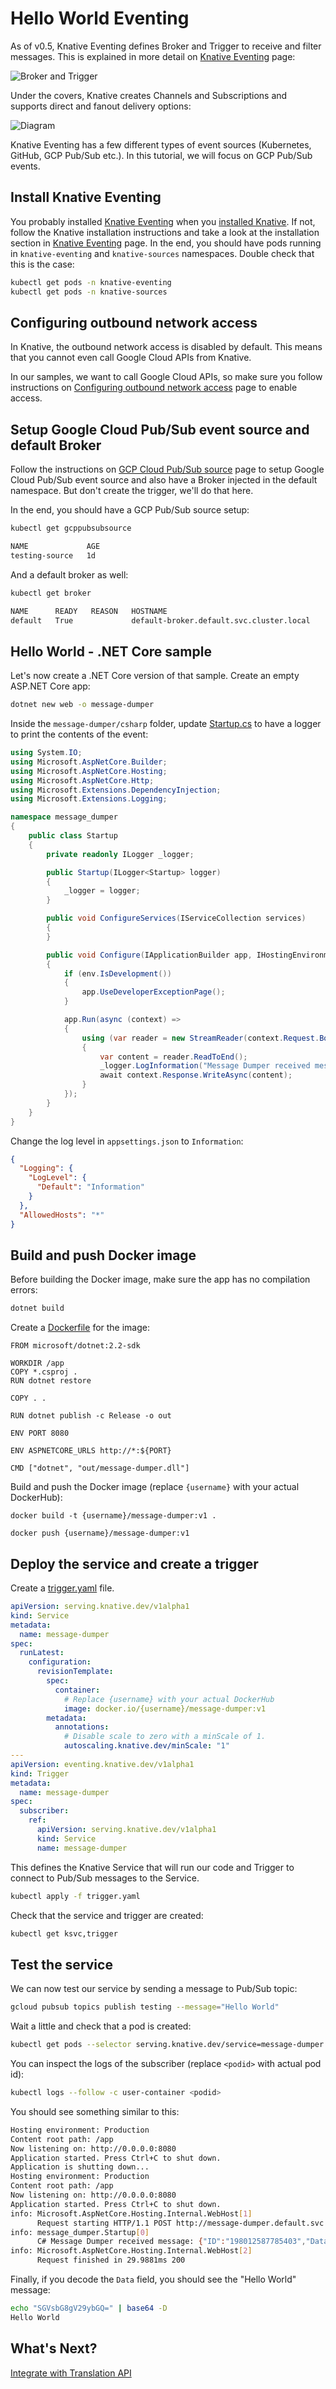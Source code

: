 # Hello World Eventing

As of v0.5, Knative Eventing defines Broker and Trigger to receive and filter messages. This is explained in more detail on [Knative Eventing](https://www.knative.dev/docs/eventing/) page:

![Broker and Trigger](https://www.knative.dev/docs/eventing/images/broker-trigger-overview.svg)

Under the covers, Knative creates Channels and Subscriptions and supports direct and fanout delivery options:

![Diagram](https://raw.githubusercontent.com/knative/docs/master/docs/eventing/images/control-plane.png)

Knative Eventing has a few different types of event sources (Kubernetes, GitHub, GCP Pub/Sub etc.). In this tutorial, we will focus on GCP Pub/Sub events. 

## Install Knative Eventing

You probably installed [Knative Eventing](https://www.knative.dev/docs/eventing/) when you [installed Knative](https://www.knative.dev/docs/install/). If not, follow the Knative installation instructions and take a look at the installation section in [Knative Eventing](https://www.knative.dev/docs/eventing/) page. In the end, you should have pods running in `knative-eventing` and `knative-sources` namespaces. Double check that this is the case:

```bash
kubectl get pods -n knative-eventing
kubectl get pods -n knative-sources
```

## Configuring outbound network access

In Knative, the outbound network access is disabled by default. This means that you cannot even call Google Cloud APIs from Knative. 

In our samples, we want to call Google Cloud APIs, so make sure you follow instructions on [Configuring outbound network access](https://www.knative.dev/docs/serving/outbound-network-access/) page to enable access. 

## Setup Google Cloud Pub/Sub event source and default Broker

Follow the instructions on [GCP Cloud Pub/Sub source](https://www.knative.dev/docs/eventing/samples/gcp-pubsub-source/) page to setup Google Cloud Pub/Sub event source and also have a Broker injected in the default namespace. But don't create the trigger, we'll do that here. 

In the end, you should have a GCP Pub/Sub source setup:

```bash
kubectl get gcppubsubsource

NAME             AGE
testing-source   1d
```

And a default broker as well:

```bash
kubectl get broker

NAME      READY   REASON   HOSTNAME                                   
default   True             default-broker.default.svc.cluster.local   
```

## Hello World - .NET Core sample

Let's now create a .NET Core version of that sample. Create an empty ASP.NET Core app:

```bash
dotnet new web -o message-dumper
```
Inside the `message-dumper/csharp` folder, update [Startup.cs](../eventing/message-dumper/csharp/Startup.cs) to have a logger to print the contents of the event:

```csharp
using System.IO;
using Microsoft.AspNetCore.Builder;
using Microsoft.AspNetCore.Hosting;
using Microsoft.AspNetCore.Http;
using Microsoft.Extensions.DependencyInjection;
using Microsoft.Extensions.Logging;

namespace message_dumper
{
    public class Startup
    {
        private readonly ILogger _logger;

        public Startup(ILogger<Startup> logger)
        {
            _logger = logger;
        }

        public void ConfigureServices(IServiceCollection services)
        {
        }

        public void Configure(IApplicationBuilder app, IHostingEnvironment env)
        {
            if (env.IsDevelopment())
            {
                app.UseDeveloperExceptionPage();
            }

            app.Run(async (context) =>
            {
                using (var reader = new StreamReader(context.Request.Body))
                {
                    var content = reader.ReadToEnd();
                    _logger.LogInformation("Message Dumper received message: " + content);
                    await context.Response.WriteAsync(content);
                }
            });
        }
    }
}
```
Change the log level in `appsettings.json` to `Information`:

```json
{
  "Logging": {
    "LogLevel": {
      "Default": "Information"
    }
  },
  "AllowedHosts": "*"
}
```

## Build and push Docker image

Before building the Docker image, make sure the app has no compilation errors:

```bash
dotnet build
```

Create a [Dockerfile](../eventing/message-dumper/csharp/Dockerfile) for the image:

```
FROM microsoft/dotnet:2.2-sdk

WORKDIR /app
COPY *.csproj .
RUN dotnet restore

COPY . .

RUN dotnet publish -c Release -o out

ENV PORT 8080

ENV ASPNETCORE_URLS http://*:${PORT}

CMD ["dotnet", "out/message-dumper.dll"]
```

Build and push the Docker image (replace `{username}` with your actual DockerHub): 

```docker
docker build -t {username}/message-dumper:v1 .

docker push {username}/message-dumper:v1
```

## Deploy the service and create a trigger

Create a [trigger.yaml](../eventing/message-dumper/trigger.yaml) file.

```yaml
apiVersion: serving.knative.dev/v1alpha1
kind: Service
metadata:
  name: message-dumper
spec:
  runLatest:
    configuration:
      revisionTemplate:
        spec:
          container:
            # Replace {username} with your actual DockerHub
            image: docker.io/{username}/message-dumper:v1
        metadata:
          annotations:
            # Disable scale to zero with a minScale of 1.
            autoscaling.knative.dev/minScale: "1"
---
apiVersion: eventing.knative.dev/v1alpha1
kind: Trigger
metadata:
  name: message-dumper
spec:
  subscriber:
    ref:
      apiVersion: serving.knative.dev/v1alpha1
      kind: Service
      name: message-dumper
```

This defines the Knative Service that will run our code and Trigger to connect to Pub/Sub messages to the Service.

```bash
kubectl apply -f trigger.yaml
```

Check that the service and trigger are created:

```bash
kubectl get ksvc,trigger
```
## Test the service

We can now test our service by sending a message to Pub/Sub topic:

```bash
gcloud pubsub topics publish testing --message="Hello World"
```

Wait a little and check that a pod is created:

```bash
kubectl get pods --selector serving.knative.dev/service=message-dumper
```
You can inspect the logs of the subscriber (replace `<podid>` with actual pod id):

```bash
kubectl logs --follow -c user-container <podid>
```
You should see something similar to this:

```bash
Hosting environment: Production
Content root path: /app
Now listening on: http://0.0.0.0:8080
Application started. Press Ctrl+C to shut down.
Application is shutting down...
Hosting environment: Production
Content root path: /app
Now listening on: http://0.0.0.0:8080
Application started. Press Ctrl+C to shut down.
info: Microsoft.AspNetCore.Hosting.Internal.WebHost[1]
      Request starting HTTP/1.1 POST http://message-dumper.default.svc.cluster.local/ application/json 108
info: message_dumper.Startup[0]
      C# Message Dumper received message: {"ID":"198012587785403","Data":"SGVsbG8gV29ybGQ=","Attributes":null,"PublishTime":"2019-01-21T15:25:58.25Z"}
info: Microsoft.AspNetCore.Hosting.Internal.WebHost[2]
      Request finished in 29.9881ms 200 
```
Finally, if you decode the `Data` field, you should see the "Hello World" message:

```bash
echo "SGVsbG8gV29ybGQ=" | base64 -D
Hello World
```

## What's Next?
[Integrate with Translation API](09-translationeventing.md)